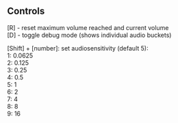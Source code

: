 ## Controls

[R] - reset maximum volume reached and current volume <br>
[D] - toggle debug mode (shows individual audio buckets)

[Shift] + [number]: set audiosensitivity (default 5):<br>
1: 0.0625<br>
2: 0.125<br>
3: 0.25<br>
4: 0.5<br>
5: 1<br>
6: 2<br>
7: 4<br>
8: 8<br>
9: 16
